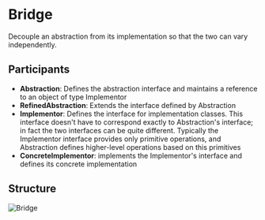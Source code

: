 # Bridge

Decouple an abstraction from its implementation so that the two can vary independently.

## Participants

* __Abstraction__: Defines the abstraction interface and maintains a reference to an object of type Implementor
* __RefinedAbstraction__: Extends the interface defined by Abstraction
* __Implementor__: Defines the interface for implementation classes. This interface doesn't have to correspond exactly to Abstraction's interface; in fact the two interfaces can be quite different. Typically the Implementor interface provides only primitive operations, and Abstraction defines higher-level operations based on this primitives
* __ConcreteImplementor__: implements the Implementor's interface and defines its concrete implementation

## Structure

![Bridge](https://raw.githubusercontent.com/DocBrown85/design_patterns/master/images/bridge.svg)
